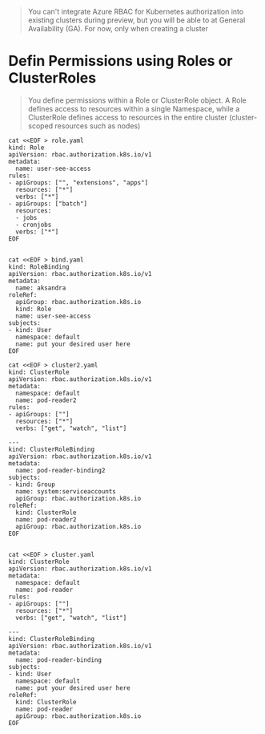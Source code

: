 
> You can't integrate Azure RBAC for Kubernetes authorization into existing clusters during preview, but you will be able to at General Availability (GA).
For now, only when creating a cluster
 
 
 

# Defin Permissions using Roles or ClusterRoles

> You define permissions within a Role or ClusterRole object. A Role defines access to resources within a single Namespace, while a ClusterRole defines access to resources in the entire cluster (cluster-scoped resources such as nodes)

```
cat <<EOF > role.yaml
kind: Role
apiVersion: rbac.authorization.k8s.io/v1
metadata:
  name: user-see-access
rules:
- apiGroups: ["", "extensions", "apps"]
  resources: ["*"]
  verbs: ["*"]
- apiGroups: ["batch"]
  resources:
  - jobs
  - cronjobs
  verbs: ["*"]
EOF


cat <<EOF > bind.yaml
kind: RoleBinding
apiVersion: rbac.authorization.k8s.io/v1
metadata:
  name: aksandra
roleRef:
  apiGroup: rbac.authorization.k8s.io
  kind: Role
  name: user-see-access
subjects:
- kind: User
  namespace: default
  name: put your desired user here
EOF

cat <<EOF > cluster2.yaml
kind: ClusterRole
apiVersion: rbac.authorization.k8s.io/v1
metadata:
  namespace: default
  name: pod-reader2
rules:
- apiGroups: [""] 
  resources: ["*"]
  verbs: ["get", "watch", "list"]

---
kind: ClusterRoleBinding
apiVersion: rbac.authorization.k8s.io/v1
metadata:
  name: pod-reader-binding2
subjects:
- kind: Group
  name: system:serviceaccounts
  apiGroup: rbac.authorization.k8s.io
roleRef:
  kind: ClusterRole
  name: pod-reader2
  apiGroup: rbac.authorization.k8s.io
EOF


cat <<EOF > cluster.yaml
kind: ClusterRole
apiVersion: rbac.authorization.k8s.io/v1
metadata:
  namespace: default
  name: pod-reader
rules:
- apiGroups: [""] 
  resources: ["*"]
  verbs: ["get", "watch", "list"]

---
kind: ClusterRoleBinding
apiVersion: rbac.authorization.k8s.io/v1
metadata:
  name: pod-reader-binding
subjects:
- kind: User
  namespace: default
  name: put your desired user here
roleRef:
  kind: ClusterRole
  name: pod-reader
  apiGroup: rbac.authorization.k8s.io
EOF

```